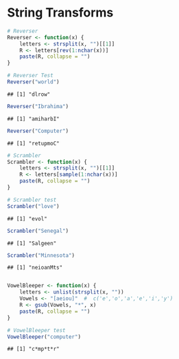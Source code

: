 String Transforms
========================================================

```r
# Reverser
Reverser <- function(x) {
    letters <- strsplit(x, "")[[1]]
    R <- letters[rev(1:nchar(x))]
    paste(R, collapse = "")
}
```


```r
# Reverser Test
Reverser("world")
```

```
## [1] "dlrow"
```

```r
Reverser("Ibrahima")
```

```
## [1] "amiharbI"
```

```r
Reverser("Computer")
```

```
## [1] "retupmoC"
```

```r
# Scrambler
Scrambler <- function(x) {
    letters <- strsplit(x, "")[[1]]
    R <- letters[sample(1:nchar(x))]
    paste(R, collapse = "")
}
```

```r
# Scrambler test
Scrambler("love")
```

```
## [1] "evol"
```

```r
Scrambler("Senegal")
```

```
## [1] "Salgeen"
```

```r
Scrambler("Minnesota")
```

```
## [1] "neioanMts"
```


```r

VowelBleeper <- function(x) {
    letters <- unlist(strsplit(x, ""))
    Vowels <- "[aeiou]"  #  c('e','o','a','e','i','y')
    R <- gsub(Vowels, "*", x)
    paste(R, collapse = "")
}
```

```r
# VowelBleeper test
VowelBleeper("computer")
```

```
## [1] "c*mp*t*r"
```


```

```

```


